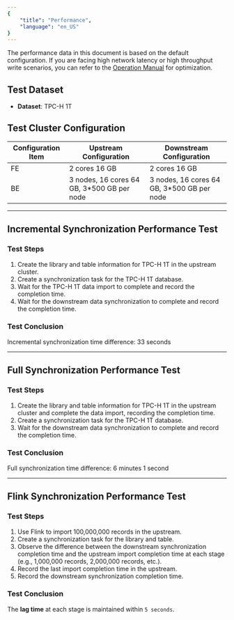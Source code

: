 ```yaml
---
{
    "title": "Performance",
    "language": "en_US"
}
---
```


<!--
Licensed to the Apache Software Foundation (ASF) under one
or more contributor license agreements.  See the NOTICE file
distributed with this work for additional information
regarding copyright ownership.  The ASF licenses this file
to you under the Apache License, Version 2.0 (the
"License"); you may not use this file except in compliance
with the License.  You may obtain a copy of the License at

  http://www.apache.org/licenses/LICENSE-2.0

Unless required by applicable law or agreed to in writing,
software distributed under the License is distributed on an
"AS IS" BASIS, WITHOUT WARRANTIES OR CONDITIONS OF ANY
KIND, either express or implied.  See the License for the
specific language governing permissions and limitations
under the License.
-->

The performance data in this document is based on the default configuration. If you are facing high network latency or high throughput write scenarios, you can refer to the [Operation Manual](manual.md) for optimization.

## Test Dataset
- **Dataset**: TPC-H 1T

## Test Cluster Configuration

| Configuration Item | Upstream Configuration                     | Downstream Configuration                     |
|--------------------|-------------------------------------------|---------------------------------------------|
| FE                 | 2 cores 16 GB                             | 2 cores 16 GB                               |
| BE                 | 3 nodes, 16 cores 64 GB, 3*500 GB per node | 3 nodes, 16 cores 64 GB, 3*500 GB per node |

---

## Incremental Synchronization Performance Test

### Test Steps

1. Create the library and table information for TPC-H 1T in the upstream cluster.
2. Create a synchronization task for the TPC-H 1T database.
3. Wait for the TPC-H 1T data import to complete and record the completion time.
4. Wait for the downstream data synchronization to complete and record the completion time.

### Test Conclusion
Incremental synchronization time difference: 33 seconds

---

## Full Synchronization Performance Test

### Test Steps
1. Create the library and table information for TPC-H 1T in the upstream cluster and complete the data import, recording the completion time.
2. Create a synchronization task for the TPC-H 1T database.
3. Wait for the downstream data synchronization to complete and record the completion time.

### Test Conclusion
Full synchronization time difference: 6 minutes 1 second

---

## Flink Synchronization Performance Test

### Test Steps
1. Use Flink to import 100,000,000 records in the upstream.
2. Create a synchronization task for the library and table.
3. Observe the difference between the downstream synchronization completion time and the upstream import completion time at each stage (e.g., 1,000,000 records, 2,000,000 records, etc.).
4. Record the last import completion time in the upstream.
5. Record the downstream synchronization completion time.

### Test Conclusion
The **lag time** at each stage is maintained within `5 seconds`.

